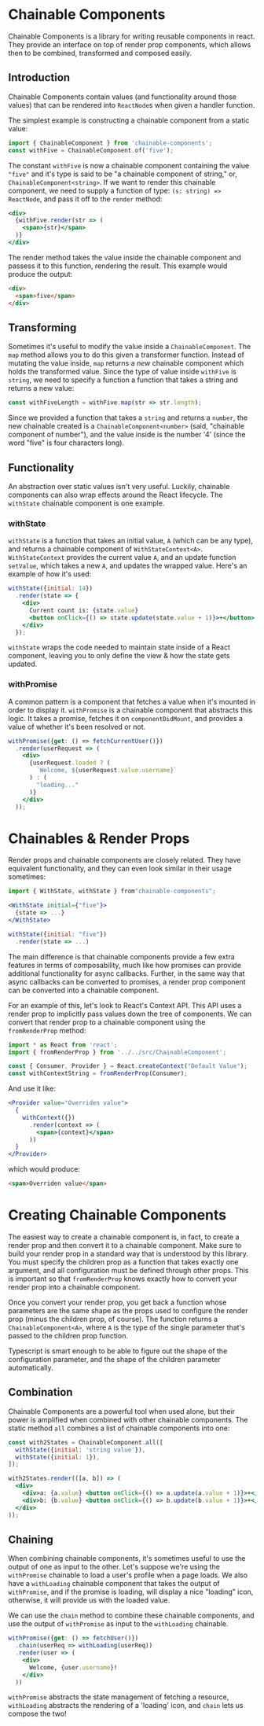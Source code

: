 
# Chainable Components
Chainable Components is a library for writing reusable components in react. They provide an interface on top of render prop components, which allows then to be combined, transformed and composed easily.

## Introduction
Chainable Components contain values (and functionality around those values) that can be rendered into `ReactNode`s when given a handler function.

The simplest example is constructing a chainable component from a static value:

````javascript
import { ChainableComponent } from 'chainable-components'; 
const withFive = ChainableComponent.of('five');
````

The constant `withFive` is now a chainable component containing the value `"five"` and it's type is said to be "a chainable component of string," or, `ChainableComponent<string>`. If we want to render this chainable component, we need to supply a function of type: `(s: string) => ReactNode`, and pass it off to the `render` method:

````jsx
<div>
  {withFive.render(str => (
    <span>{str}</span>
  )}
</div>
````

The render method takes the value inside the chainable component and passess it to this function, rendering the result. This example would produce the output:

```html
<div>
  <span>five</span>
</div>
```

## Transforming
Sometimes it's useful to modify the value inside a `ChainableComponent`. The `map` method allows you to do this given a transformer function. Instead of mutating the value inside, `map` returns a _new_ chainable component which holds the transformed value. Since the type of value inside `withFive` is `string`, we need to specify a function a function that takes a string and returns a new value:

```js
const withFiveLength = withFive.map(str => str.length);
```

Since we provided a function that takes a `string` and returns a `number`, the new chainable created is a `ChainableComponent<number>` (said, "chainable component of number"), and the value inside is the number '4' (since the word "five" is four characters long).

## Functionality
An abstraction over static values isn't very useful. Luckily, chainable components can also wrap effects around the React lifecycle. The `withState` chainable component is one example. 

### withState
`withState` is a function that takes an initial value, `A` (which can be any type), and returns a chainable component of `WithStateContext<A>`. `WithStateContext` provides the current value `A`, and an update function `setValue`, which takes a new `A`, and updates the wrapped value. Here's an example of how it's used:

````jsx
withState({initial: 14})
  .render(state => {
    <div>
      Current count is: {state.value}
      <button onClick={() => state.update(state.value + 1)}>+</button>
    </div>
  });
````

`withState` wraps the code needed to maintain state inside of a React component, leaving you to only define the view & how the state gets updated.

### withPromise
A common pattern is a component that fetches a value when it's mounted in order to display it. `withPromise` is a chainable component that abstracts this logic. It takes a promise, fetches it on `componentDidMount`, and provides a value of whether it's been resolved or not.

````jsx
withPromise({get: () => fetchCurrentUser()})
  .render(userRequest => (
    <div>
      {userRequest.loaded ? (
        `Welcome, ${userRequest.value.username}`
      ) : (
        "loading..."
      )}
    </div>
  ));
````

# Chainables & Render Props

Render props and chainable components are closely related. They have equivalent functionality, and they can even look similar in their usage sometimes:

````jsx
import { WithState, withState } from"chainable-components";

<WithState initial={"five"}>
  {state => ...}
</WithState>

withState({initial: "five"})
  .render(state => ...)
````

The main difference is that chainable components provide a few extra features in terms of composability, much like how promises can provide additional functionality for async callbacks. Further, in the same way that async callbacks can be converted to promises, a render prop component can be converted into a chainable component. 

For an example of this, let's look to React's Context API. This API uses a render prop to implicitly pass values down the tree of components. We can convert that render prop to a chainable component using the `fromRenderProp` method:

````jsx
import * as React from 'react';
import { fromRenderProp } from '../../src/ChainableComponent';

const { Consumer, Provider } = React.createContext("Default Value");
const withContextString = fromRenderProp(Consumer);
````

And use it like:

````jsx
<Provider value="Overriden value">
  {
    withContext({})
      .render(context => (
        <span>{context}</span>
      ))
  }
</Provider>
````

which would produce:

````html
<span>Overriden value</span>
````

# Creating Chainable Components

The easiest way to create a chainable component is, in fact, to create a render prop and then convert it to a chainable component. Make sure to build your render prop in a standard way that is understood by this library. You must specify the children prop as a function that takes exactly one argument, and all configuration must be defined through other props. This is important so that  `fromRenderProp` knows exactly how to convert your render prop into a chainable component.

Once you convert your render prop, you get back a function whose parameters are the same shape as the props used to configure the render prop (minus the children prop, of course). The function returns a `ChainableComponent<A>`, where `A` is the type of the single parameter that's passed to the children prop function.

Typescript is smart enough to be able to figure out the shape of the configuration parameter, and the shape of the children parameter automatically.

## Combination
Chainable Components are a powerful tool when used alone, but their power is amplified when combined with other chainable components. The static method `all` combines a list of chainable components into one:

````jsx
const with2States = ChainableComponent.all([
  withState({initial: 'string value'}),
  withState({initial: 1}),
]);
````

````jsx
with2States.render(([a, b]) => (
  <div>
    <div>a: {a.value} <button onClick={() => a.update(a.value + 1)}>+</button></div>
    <div>b: {b.value} <button onClick={() => b.update(b.value + 1)}>+</button></div>
  </div>
));
````

## Chaining
When combining chainable components, it's sometimes useful to use the output of one as input to the other. Let's suppose we're using the `withPromise` chainable to load a user's profile when a page loads. We also have a `withLoading` chainable component that takes the output of `withPromise`, and if the promise is loading, will display a nice "loading" icon, otherwise, it will provide us with the loaded value.

We can use the `chain` method to combine these chainable components, and use the output of `withPromise` as input to the `withLoading` chainable.

```jsx
withPromise({get: () => fetchUser()})
  .chain(userReq => withLoading(userReq))
  .render(user => (
    <div>
      Welcome, {user.username}!
    </div>
  ))
```

`withPromise` abstracts the state management of fetching a resource, `withLoading` abstracts the rendering of a 'loading' icon, and `chain` lets us compose the two!
 